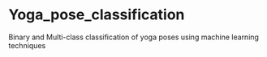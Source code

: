 # Yoga_pose_classification
Binary and Multi-class classification of yoga poses using machine learning techniques
